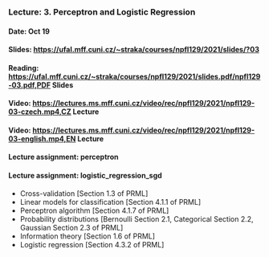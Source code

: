 ### Lecture: 3. Perceptron and Logistic Regression
#### Date: Oct 19
#### Slides: https://ufal.mff.cuni.cz/~straka/courses/npfl129/2021/slides/?03
#### Reading: https://ufal.mff.cuni.cz/~straka/courses/npfl129/2021/slides.pdf/npfl129-03.pdf,PDF Slides
#### Video: https://lectures.ms.mff.cuni.cz/video/rec/npfl129/2021/npfl129-03-czech.mp4,CZ Lecture
#### Video: https://lectures.ms.mff.cuni.cz/video/rec/npfl129/2021/npfl129-03-english.mp4,EN Lecture
#### Lecture assignment: perceptron
#### Lecture assignment: logistic_regression_sgd

- Cross-validation [Section 1.3 of PRML]
- Linear models for classification [Section 4.1.1 of PRML]
- Perceptron algorithm [Section 4.1.7 of PRML]
- Probability distributions [Bernoulli Section 2.1, Categorical Section 2.2, Gaussian Section 2.3 of PRML]
- Information theory [Section 1.6 of PRML]
- Logistic regression [Section 4.3.2 of PRML]
